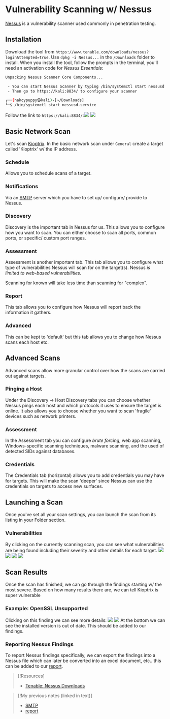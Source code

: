 
# Vulnerability Scanning w/ Nessus
[Nessus](/cybersecurity/tools/scanning-enumeration/nessus.md) is a vulnerability scanner used commonly in penetration testing. 
## Installation
Download the tool from `https://www.tenable.com/downloads/nessus?loginAttempted=true`. Use `dpkg -i Nessus...` in the `/Downloads` folder to install. When you install the tool, follow the prompts in the terminal, you'll need an activation code for *Nessus Essentials*:
```bash
Unpacking Nessus Scanner Core Components...

 - You can start Nessus Scanner by typing /bin/systemctl start nessusd.service
 - Then go to https://kali:8834/ to configure your scanner

┌──(hakcypuppy㉿kali)-[~/Downloads]
└─$ /bin/systemctl start nessusd.service   
```
Follow the link to `https://kali:8834/`:![](nested-repos/PNPT-study-guide/PNPT-pics/nessus-1.png)
![](/PNPT-study-guide/PNPT-pics/nessus-1.png)
## Basic Network Scan
Let's scan [Kioptrix](PNPT-study-guide/PEH/scanning-enumeration/kioptrix.md). In the basic network scan under `General` create a target called 'Kioptrix' w/ the IP address.
### Schedule
Allows you to schedule scans of a target.
### Notifications
Via an [SMTP](/networking/protocols/SMTP.md) server which you have to set up/ configure/ provide to Nessus.
### Discovery
Discovery is the important tab in Nessus for us. This allows you to configure how you want to scan. You can either choose to scan all ports, common ports, or specific/ custom port ranges.
### Assessment
Assessment is another important tab. This tab allows you to configure what type of vulnerabilities Nessus will scan for on the target(s). Nessus *is limited to web-based vulnerabilities.*

Scanning for known will take less time than scanning for "complex".
### Report
This tab allows you to configure how Nessus will report back the information it gathers.
### Advanced
This can be kept to 'default' but this tab allows you to change how Nessus scans each host etc.
## Advanced Scans
Advanced scans allow more granular control over how the scans are carried out against targets.
### Pinging a Host
Under the Discovery -> Host Discovery tabs you can choose whether Nessus pings each host and which protocols it uses to ensure the target is online. It also allows you to choose whether you want to scan 'fragile' devices such as network printers.
### Assessment
In the Assessment tab you can configure *brute forcing*, web app scanning, Windows-specific scanning techniques, malware scanning, and the used of detected SIDs against databases.
### Credentials
The Credentials tab (horizontal) allows you to add credentials you may have for targets. This will make the scan 'deeper' since Nessus can use the credentials on targets to access new surfaces.
## Launching a Scan
Once you've set all your scan settings, you can launch the scan from its listing in your Folder section.
### Vulnerabilities
By clicking on the currently scanning scan, you can see what vulnerabilities are being found including their severity and other details for each target.
![](nested-repos/PNPT-study-guide/PNPT-pics/nessus-2.png)
![](/PNPT-study-guide/PNPT-pics/nessus-2.png)
![](nested-repos/PNPT-study-guide/PNPT-pics/nessus-3.png)
![](/PNPT-study-guide/PNPT-pics/nessus-3.png)
## Scan Results
Once the scan has finished, we can go through the findings starting w/ the most severe. Based on how many results there are, we can tell Kioptrix is super vulnerable
### Example: OpenSSL Unsupported
Clicking on this finding we can see more details:
![](/nested-repos/PNPT-study-guide/PNPT-pics/nessus-4.png)
![](/PNPT-study-guide/PNPT-pics/nessus-4.png)
At the bottom we can see the installed version is out of date. This should be added to our findings.
### Reporting Nessus Findings
To report Nessus findings specifically, we can export the findings into a Nessus file which can later be converted into an excel document, etc.. this can be added to our [report](/cybersecurity/pen-testing/report-writing.md).

> [!Resources]
> - [Tenable: Nessus Downloads](https://www.tenable.com/downloads/nessus?loginAttempted=true)

> [!My previous notes (linked in text)]
> - [SMTP](https://github.com/TrshPuppy/obsidian-notes/tree/main/networking/protocols/SMTP.md)
> - [report](https://github.com/TrshPuppy/obsidian-notes/tree/main/cybersecurity/pen-testing/report-writing.md)

